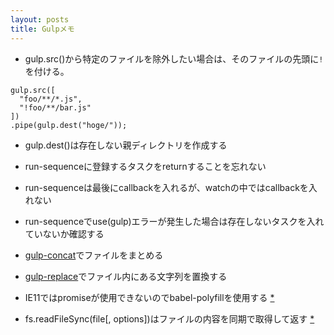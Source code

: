 ```yaml
---
layout: posts
title: Gulpメモ 
---
```

* gulp.src()から特定のファイルを除外したい場合は、そのファイルの先頭に`!`を付ける。

```
gulp.src([
  "foo/**/*.js",
  "!foo/**/bar.js"
])
.pipe(gulp.dest("hoge/"));
```

* gulp.dest()は存在しない親ディレクトリを作成する

* run-sequenceに登録するタスクをreturnすることを忘れない

* run-sequenceは最後にcallbackを入れるが、watchの中ではcallbackを入れない

* run-sequenceでuse(gulp)エラーが発生した場合は存在しないタスクを入れていないか確認する

* [gulp-concat](https://github.com/contra/gulp-concat)でファイルをまとめる  

* [gulp-replace](https://github.com/lazd/gulp-replace)でファイル内にある文字列を置換する  

* IE11ではpromiseが使用できないのでbabel-polyfillを使用する [\*](https://babeljs.io/docs/usage/polyfill/#usage-in-browser)   

* fs.readFileSync(file[, options])はファイルの内容を同期で取得して返す [\*](https://nodejs.org/api/fs.html#fs_fs_readfilesync_file_options)  
